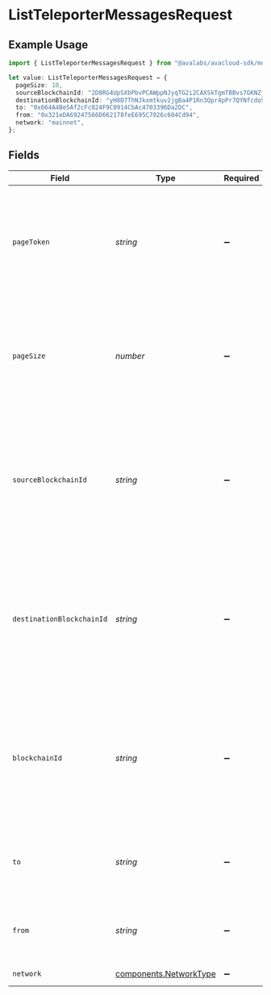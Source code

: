 # ListTeleporterMessagesRequest

## Example Usage

```typescript
import { ListTeleporterMessagesRequest } from "@avalabs/avacloud-sdk/models/operations";

let value: ListTeleporterMessagesRequest = {
  pageSize: 10,
  sourceBlockchainId: "2D8RG4UpSXbPbvPCAWppNJyqTG2i2CAXSkTgmTBBvs7GKNZjsY",
  destinationBlockchainId: "yH8D7ThNJkxmtkuv2jgBa4P1Rn3Qpr4pPr7QYNfcdoS6k6HWp",
  to: "0x664A4Be5Af2cFc824F9C0914CbAc4703396Da2DC",
  from: "0x321eDA69247566D662178feE695C7026c604Cd94",
  network: "mainnet",
};
```

## Fields

| Field                                                                                                              | Type                                                                                                               | Required                                                                                                           | Description                                                                                                        | Example                                                                                                            |
| ------------------------------------------------------------------------------------------------------------------ | ------------------------------------------------------------------------------------------------------------------ | ------------------------------------------------------------------------------------------------------------------ | ------------------------------------------------------------------------------------------------------------------ | ------------------------------------------------------------------------------------------------------------------ |
| `pageToken`                                                                                                        | *string*                                                                                                           | :heavy_minus_sign:                                                                                                 | A page token, received from a previous list call. Provide this to retrieve the subsequent page.                    |                                                                                                                    |
| `pageSize`                                                                                                         | *number*                                                                                                           | :heavy_minus_sign:                                                                                                 | The maximum number of items to return. The minimum page size is 1. The maximum pageSize is 100.                    | 10                                                                                                                 |
| `sourceBlockchainId`                                                                                               | *string*                                                                                                           | :heavy_minus_sign:                                                                                                 | The base58 encoded blockchain ID or evm chain ID of the source chain that the teleporter message was sent from.    | 2D8RG4UpSXbPbvPCAWppNJyqTG2i2CAXSkTgmTBBvs7GKNZjsY                                                                 |
| `destinationBlockchainId`                                                                                          | *string*                                                                                                           | :heavy_minus_sign:                                                                                                 | The base58 encoded blockchain ID or evm chain ID of the destination chain that the teleporter message was sent to. | yH8D7ThNJkxmtkuv2jgBa4P1Rn3Qpr4pPr7QYNfcdoS6k6HWp                                                                  |
| `blockchainId`                                                                                                     | *string*                                                                                                           | :heavy_minus_sign:                                                                                                 | The base58 encoded blockchain ID of either source or destination chain that one teleporter message interacts with. |                                                                                                                    |
| `to`                                                                                                               | *string*                                                                                                           | :heavy_minus_sign:                                                                                                 | The address of the recipient of the teleporter message.                                                            | 0x664A4Be5Af2cFc824F9C0914CbAc4703396Da2DC                                                                         |
| `from`                                                                                                             | *string*                                                                                                           | :heavy_minus_sign:                                                                                                 | The address of the sender of the teleporter message.                                                               | 0x321eDA69247566D662178feE695C7026c604Cd94                                                                         |
| `network`                                                                                                          | [components.NetworkType](../../models/components/networktype.md)                                                   | :heavy_minus_sign:                                                                                                 | mainnet or testnet.                                                                                                | mainnet                                                                                                            |
